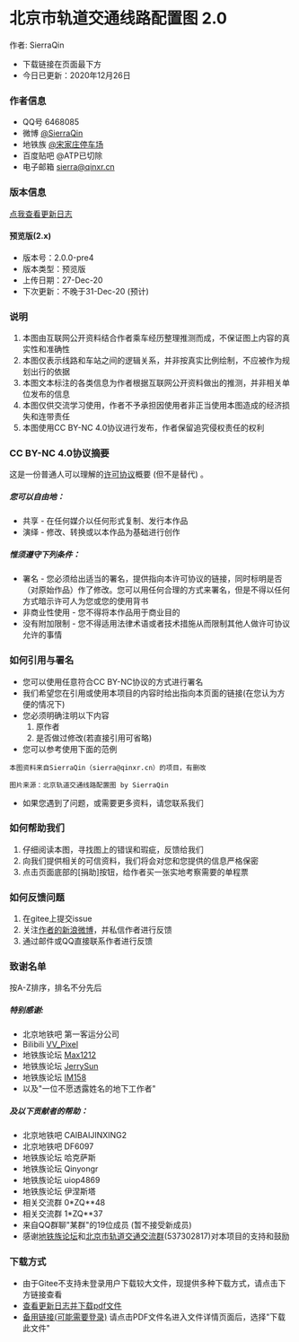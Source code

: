 # 北京市轨道交通线路配置图 2.0
作者: SierraQin
- 下载链接在页面最下方
- 今日已更新：2020年12月26日

### 作者信息
- QQ号 6468085
- 微博 [@SierraQin](http://weibo.com/u/5705742986)
- 地铁族 [@宋家庄停车场](http://www.ditiezu.com/space-uid-535347.html)
- 百度贴吧 @ATP已切除
- 电子邮箱 sierra@qinxr.cn

### 版本信息
[点我查看更新日志](https://gitee.com/SierraQin/metro/blob/main/changeLog.md)

#### 预览版(2.x)
- 版本号：2.0.0-pre4
- 版本类型：预览版
- 上传日期：27-Dec-20
- 下次更新：不晚于31-Dec-20 (预计)

### 说明
1. 本图由互联网公开资料结合作者乘车经历整理推测而成，不保证图上内容的真实性和准确性
2. 本图仅表示线路和车站之间的逻辑关系，并非按真实比例绘制，不应被作为规划出行的依据
3. 本图文本标注的各类信息为作者根据互联网公开资料做出的推测，并非相关单位发布的信息
4. 本图仅供交流学习使用，作者不予承担因使用者非正当使用本图造成的经济损失和连带责任
5. 本图使用CC BY-NC 4.0协议进行发布，作者保留追究侵权责任的权利

### CC BY-NC 4.0协议摘要
这是一份普通人可以理解的[许可协议](https://creativecommons.org/licenses/by-nc/4.0/deed.zh)概要 (但不是替代) 。
##### 您可以自由地：
- 共享 - 在任何媒介以任何形式复制、发行本作品
- 演绎 - 修改、转换或以本作品为基础进行创作
##### 惟须遵守下列条件：
- 署名 - 您必须给出适当的署名，提供指向本许可协议的链接，同时标明是否（对原始作品）作了修改。您可以用任何合理的方式来署名，但是不得以任何方式暗示许可人为您或您的使用背书
- 非商业性使用 - 您不得将本作品用于商业目的
- 没有附加限制 - 您不得适用法律术语或者技术措施从而限制其他人做许可协议允许的事情

### 如何引用与署名
- 您可以使用任意符合CC BY-NC协议的方式进行署名
- 我们希望您在引用或使用本项目的内容时给出指向本页面的链接(在您认为方便的情况下)
- 您必须明确注明以下内容
  1. 原作者
  2. 是否做过修改(若直接引用可省略)
- 您可以参考使用下面的范例
```
本图资料来自SierraQin（sierra@qinxr.cn）的项目，有删改
```

```
图片来源：北京轨道交通线路配置图 by SierraQin
```
- 如果您遇到了问题，或需要更多资料，请您联系我们


### 如何帮助我们
1. 仔细阅读本图，寻找图上的错误和瑕疵，反馈给我们
2. 向我们提供相关的可信资料，我们将会对您和您提供的信息严格保密
3. 点击页面底部的[捐助]按钮，给作者买一张实地考察需要的单程票

### 如何反馈问题
1. 在gitee上提交issue
2. 关注[作者的新浪微博](http://weibo.com/u/5705742986)，并私信作者进行反馈
3. 通过邮件或QQ直接联系作者进行反馈

### 致谢名单
按A-Z排序，排名不分先后
##### 特别感谢:
- 北京地铁吧 第一客运分公司
- Bilibili [VV_Pixel](https://space.bilibili.com/97038991/#/)
- 地铁族论坛 [Max1212](http://www.ditiezu.com/space-uid-499794.html)
- 地铁族论坛 [JerrySun](http://www.ditiezu.com/space-uid-473205.html)
- 地铁族论坛 [IM158](http://www.ditiezu.com/space-uid-589997.html)
- 以及"一位不愿透露姓名的地下工作者"
##### 及以下贡献者的帮助：
- 北京地铁吧 CAIBAIJINXING2
- 北京地铁吧 DF6097
- 地铁族论坛 哈克萨斯
- 地铁族论坛 Qinyongr
- 地铁族论坛 uiop4869
- 地铁族论坛 伊涅斯塔
- 相关交流群 0*ZQ**48
- 相关交流群 1*ZQ**37
- 来自QQ群聊"某群"的19位成员 (暂不接受新成员)
- 感谢[地铁族论坛](http://www.ditiezu.com)和[北京市轨道交通交流群](http://jq.qq.com/?_wv=1027&k=5GpzFjx)(537302817)对本项目的支持和鼓励

### 下载方式
- 由于Gitee不支持未登录用户下载较大文件，现提供多种下载方式，请点击下方链接查看
- [查看更新日志并下载pdf文件](https://gitee.com/SierraQin/metro/blob/main/changeLog.md)
- [备用链接(可能需要登录)](https://gitee.com/SierraQin/metro/raw/main/MTR2.0.0-pre4.pdf)  请点击PDF文件名进入文件详情页面后，选择"下载此文件"